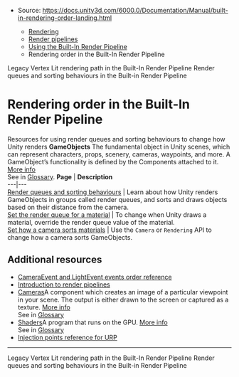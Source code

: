 * Source: https://docs.unity3d.com/6000.0/Documentation/Manual/built-in-rendering-order-landing.html

  * [Rendering](https://docs.unity3d.com/6000.0/Documentation/Manual/rendering-and-post-processing.html)
  * [Render pipelines](https://docs.unity3d.com/6000.0/Documentation/Manual/render-pipelines.html)
  * [Using the Built-In Render Pipeline](https://docs.unity3d.com/6000.0/Documentation/Manual/built-in-render-pipeline.html)
  * Rendering order in the Built-In Render Pipeline


[](https://docs.unity3d.com/6000.0/Documentation/Manual/RenderTech-VertexLit.html)
Legacy Vertex Lit rendering path in the Built-In Render Pipeline
[](https://docs.unity3d.com/6000.0/Documentation/Manual/built-in-rendering-order.html)
Render queues and sorting behaviours in the Built-in Render Pipeline
# Rendering order in the Built-In Render Pipeline
Resources for using render queues and sorting behaviours to change how Unity renders **GameObjects** The fundamental object in Unity scenes, which can represent characters, props, scenery, cameras, waypoints, and more. A GameObject’s functionality is defined by the Components attached to it. [More info](https://docs.unity3d.com/6000.0/Documentation/Manual/class-GameObject.html)  
See in [Glossary](https://docs.unity3d.com/6000.0/Documentation/Manual/Glossary.html#GameObject).
**Page** | **Description**  
---|---  
[Render queues and sorting behaviours](https://docs.unity3d.com/6000.0/Documentation/Manual/built-in-rendering-order.html) | Learn about how Unity renders GameObjects in groups called render queues, and sorts and draws objects based on their distance from the camera.  
[Set the render queue for a material](https://docs.unity3d.com/6000.0/Documentation/Manual/built-in-rendering-order-set-queue.html) | To change when Unity draws a material, override the render queue value of the material.  
[Set how a camera sorts materials](https://docs.unity3d.com/6000.0/Documentation/Manual/built-in-rendering-order-sorting.html) | Use the `Camera` or `Rendering` API to change how a camera sorts GameObjects.  
## Additional resources
  * [CameraEvent and LightEvent events order reference](https://docs.unity3d.com/6000.0/Documentation/Manual/GraphicsCommandBuffers-order.html)
  * [Introduction to render pipelines](https://docs.unity3d.com/6000.0/Documentation/Manual/render-pipelines-overview.html)
  * [Cameras](https://docs.unity3d.com/6000.0/Documentation/Manual/Cameras.html)A component which creates an image of a particular viewpoint in your scene. The output is either drawn to the screen or captured as a texture. [More info](https://docs.unity3d.com/6000.0/Documentation/Manual/CamerasOverview.html)  
See in [Glossary](https://docs.unity3d.com/6000.0/Documentation/Manual/Glossary.html#Camera)
  * [Shaders](https://docs.unity3d.com/6000.0/Documentation/Manual/Shaders.html)A program that runs on the GPU. [More info](https://docs.unity3d.com/6000.0/Documentation/Manual/Shaders.html)  
See in [Glossary](https://docs.unity3d.com/6000.0/Documentation/Manual/Glossary.html#Shader)
  * [Injection points reference for URP](https://docs.unity3d.com/6000.0/Documentation/Manual/urp/customize/custom-pass-injection-points.html)


* * *
[](https://docs.unity3d.com/6000.0/Documentation/Manual/RenderTech-VertexLit.html)
Legacy Vertex Lit rendering path in the Built-In Render Pipeline
[](https://docs.unity3d.com/6000.0/Documentation/Manual/built-in-rendering-order.html)
Render queues and sorting behaviours in the Built-in Render Pipeline
